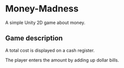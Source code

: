 # Money-Madness

A simple Unity 2D game about money.

## Game description
A total cost is displayed on a cash register.

The player enters the amount by adding up dollar bills.
